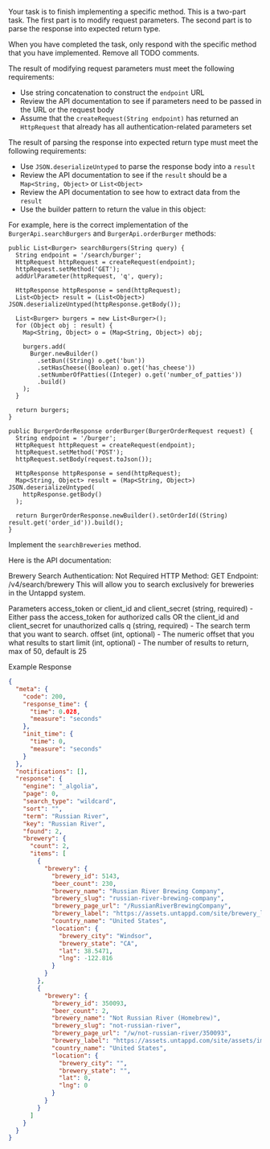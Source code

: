 Your task is to finish implementing a specific method. This is a two-part task.
The first part is to modify request parameters. The second part is to parse the
response into expected return type.

When you have completed the task, only respond with the specific method that you
have implemented. Remove all TODO comments.

The result of modifying request parameters must meet the following requirements:

- Use string concatenation to construct the `endpoint` URL
- Review the API documentation to see if parameters need to be passed in the URL
  or the request body
- Assume that the `createRequest(String endpoint)` has returned an `HttpRequest`
  that already has all authentication-related parameters set

The result of parsing the response into expected return type must meet the
following requirements:

- Use `JSON.deserializeUntyped` to parse the response body into a `result`
- Review the API documentation to see if the `result` should be a
  `Map<String, Object>` or `List<Object>`
- Review the API documentation to see how to extract data from the `result`
- Use the builder pattern to return the value in this object:

For example, here is the correct implementation of the `BurgerApi.searchBurgers`
and `BurgerApi.orderBurger` methods:

```apex
public List<Burger> searchBurgers(String query) {
  String endpoint = '/search/burger';
  HttpRequest httpRequest = createRequest(endpoint);
  httpRequest.setMethod('GET');
  addUrlParameter(httpRequest, 'q', query);

  HttpResponse httpResponse = send(httpRequest);
  List<Object> result = (List<Object>) JSON.deserializeUntyped(httpResponse.getBody());

  List<Burger> burgers = new List<Burger>();
  for (Object obj : result) {
    Map<String, Object> o = (Map<String, Object>) obj;

    burgers.add(
      Burger.newBuilder()
        .setBun((String) o.get('bun'))
        .setHasCheese((Boolean) o.get('has_cheese'))
        .setNumberOfPatties((Integer) o.get('number_of_patties'))
        .build()
    );
  }

  return burgers;
}

public BurgerOrderResponse orderBurger(BurgerOrderRequest request) {
  String endpoint = '/burger';
  HttpRequest httpRequest = createRequest(endpoint);
  httpRequest.setMethod('POST');
  httpRequest.setBody(request.toJson());

  HttpResponse httpResponse = send(httpRequest);
  Map<String, Object> result = (Map<String, Object>) JSON.deserializeUntyped(
    httpResponse.getBody()
  );

  return BurgerOrderResponse.newBuilder().setOrderId((String) result.get('order_id')).build();
}
```

Implement the `searchBreweries` method.

Here is the API documentation:

Brewery Search Authentication: Not Required HTTP Method: GET Endpoint:
/v4/search/brewery This will allow you to search exclusively for breweries in
the Untappd system.

Parameters access_token or client_id and client_secret (string, required) -
Either pass the access_token for authorized calls OR the client_id and
client_secret for unauthorized calls q (string, required) - The search term that
you want to search. offset (int, optional) - The numeric offset that you what
results to start limit (int, optional) - The number of results to return, max of
50, default is 25

Example Response

```json
{
  "meta": {
    "code": 200,
    "response_time": {
      "time": 0.028,
      "measure": "seconds"
    },
    "init_time": {
      "time": 0,
      "measure": "seconds"
    }
  },
  "notifications": [],
  "response": {
    "engine": "_algolia",
    "page": 0,
    "search_type": "wildcard",
    "sort": "",
    "term": "Russian River",
    "key": "Russian River",
    "found": 2,
    "brewery": {
      "count": 2,
      "items": [
        {
          "brewery": {
            "brewery_id": 5143,
            "beer_count": 230,
            "brewery_name": "Russian River Brewing Company",
            "brewery_slug": "russian-river-brewing-company",
            "brewery_page_url": "/RussianRiverBrewingCompany",
            "brewery_label": "https://assets.untappd.com/site/brewery_logos/brewery-5143_e6069.jpeg",
            "country_name": "United States",
            "location": {
              "brewery_city": "Windsor",
              "brewery_state": "CA",
              "lat": 38.5471,
              "lng": -122.816
            }
          }
        },
        {
          "brewery": {
            "brewery_id": 350093,
            "beer_count": 2,
            "brewery_name": "Not Russian River (Homebrew)",
            "brewery_slug": "not-russian-river",
            "brewery_page_url": "/w/not-russian-river/350093",
            "brewery_label": "https://assets.untappd.com/site/assets/images/temp/badge-brewery-default.png",
            "country_name": "United States",
            "location": {
              "brewery_city": "",
              "brewery_state": "",
              "lat": 0,
              "lng": 0
            }
          }
        }
      ]
    }
  }
}
```
